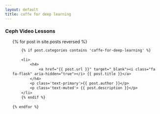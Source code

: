 ```yaml
---
layout: default
title: caffe for deep learning
---
```


<style>
ul.mod {
	line-height: 110%;
}
</style>

### Ceph Video Lessons
<ul class='mod'>
	{% for post in site.posts reversed %}

		{% if post.categories contains 'caffe-for-deep-learning' %}
		
		<li>
			<h4>	
				<a href="{{ post.url }}" target="_blank"><i class="fa fa-flask" aria-hidden="true"></i> {{ post.title }}</a>
			</h4>
			<p class='text-primary'>{{ post.author }}</p>
			<p class='text-muted'> {{ post.description }}</p>
		</li>
		{% endif %}
		
	{% endfor %}

</ul>
